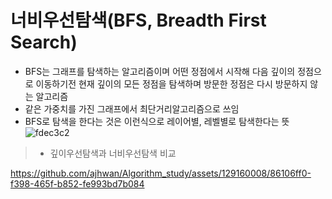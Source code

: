 # 너비우선탐색(BFS, Breadth First Search)
- BFS는 그래프를 탐색하는 알고리즘이며 어떤 정점에서 시작해 다음 깊이의 정점으로 이동하기전 현재 깊이의 모든 정점을 탐색하며 방문한 정점은 다시 방문하지 않는 알고리즘
- 같은 가중치를 가진 그래프에서 최단거리알고리즘으로 쓰임
- BFS로 탐색을 한다는 것은 이런식으로 레이어별, 레벨별로 탐색한다는 뜻
![fdec3c2](https://github.com/ajhwan/Algorithm_study/assets/129160008/db28c791-dd67-4609-babc-90b0edd6cc95)

> - 깊이우선탐색과 너비우선탐색 비교

https://github.com/ajhwan/Algorithm_study/assets/129160008/86106ff0-f398-465f-b852-fe993bd7b084

